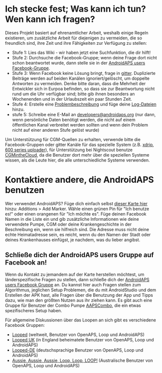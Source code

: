 # Ich stecke fest; Was kann ich tun? Wen kann ich fragen?

Dieses Projekt basiert auf ehrenamtlicher Arbeit, weshalb einige Regeln existieren, um zusätzliche Arbeit für diejenigen zu vermeiden, die so freundlich sind, ihre Zeit und ihre Fähigkeiten zur Verfügung zu stellen:

* Stufe 1: Lies das Wiki - wir haben jetzt eine Suchfunktion, die dir hilft!
* Stufe 2: Durchsuche die Facebook-Gruppe; wenn deine Frage dort nicht schon beantwortet wurde, dann stelle sie in der [AndroidAPS users Facebook-Gruppe](https://www.facebook.com/groups/1900195340201874/).
* Stufe 3: Wenn Facebook keine Lösung bringt, frage in [gitter](https://gitter.im/MilosKozak/AndroidAPS). Duplizierte Beiträge werden auf beiden Kanälen ignoriert/gelöscht, um doppelte Antworten zu vermeiden. Denke bitte daran, dass die Mehrheit der Entwickler sich in Eurpoa befinden, so dass sie zur Beantwortung nicht rund um die Uhr verfügbar sind; bitte gib ihnen besonders an Wochenenden und in der Urlaubszeit ein paar Stunden Zeit.
* Stufe 4: Erstelle eine [Problembeschreibung](https://github.com/MilosKozak/AndroidAPS/issues) und füge deine [Log-Dateien](../Usage/Accessing-logfiles.html) hinzu.
* stufe 5: Schreibe eine E-Mail an <developers@androidaps.org> (nur dann, wenn persönliche Daten benötigt werden, die nicht auf einem öffentlichen Kanal verbreitet werden sollten und wenn dein Problem nicht auf einer anderen Stufe gelöst wurde)

Um Unterstützung für CGM-Quellen zu erhalten, verwende bitte die Facebook-Gruppen oder gitter Kanäle für das spezielle System (z.B. [xdrip](https://www.facebook.com/groups/xDripG5/), [600 series uploader](https://www.facebook.com/groups/NightscoutForMedtronic/)), für Unterstützung bei Nightscout benutze [CGMintheCloud](https://www.facebook.com/groups/cgminthecloud/), da die Benutzer dort mehr über die speziellen Systeme wissen, als die Leute hier, die alle unterschiedliche Systeme verwenden.

# Kontaktiere andere, die AndroidAPS benutzen

Wer verwendet AndroidAPS? Füge dich einfach selbst [dieser Karte hier](https://www.zeemaps.com/map?group=2617973) hinzu: Additions > Add Marker. Wähle einen grünen Pin für "Ich benutze es!" oder einen orangenen für "Ich möchte es". Füge deinen Facebook Namen in die Liste ein und gib zusätzliche Informationen wie deine verwendete Pumpe, CGM oder deine Krankengeschichte in der Beschreibung ein, wenn sie hilfreich sind. Die Adresse muss nicht deine echte Heimatadresse sein, es reicht, wenn du den Namen der Stadt oder deines Krankenhauses einfügst, je nachdem, was du lieber angibst.

## Schließe dich der AndroidAPS users Gruppe auf Facebook an!

Wenn du Kontakt zu jemandem auf der Karte herstellen möchtest, um länderspezifische Fragen zu stellen, dann schließe dich der [AndroidAPS users Facebook Gruppe](https://www.facebook.com/groups/1900195340201874/) an. Du kannst hier auch Fragen stellen zum Algorithmus, jeglichen Setup Problemen, die du mit AndroidStudio und dem Erstellen der APK hast, alle Fragen über die Benutzung der App und Tipps dazu, wie man den größten Nutzen aus ihr ziehen kann. Es gibt auch eine Gruppe für Benutzer der Combo Pumpe [AAPSCombo](https://www.facebook.com/groups/127507891261169/), die ein etwas spezifischeres Setup haben.

Für allgemeine Diskussionen über das Loopen an sich gibt es verschiedene Facebook Gruppen:

* [Looped](https://www.facebook.com/groups/TheLoopedGroup) (weltweit, Benutzer von OpenAPS, Loop und AndroidAPS)
* [Looped UK](https://www.facebook.com/groups/LoopedUK/) (in England beheimatete Benutzer von OpenAPS, Loop und AndroidAPS)
* [Looped-DE](https://www.facebook.com/groups/loopedDE/) (deutschsprachige Benutzer von OpenAPS, Loop und AndroidAPS)
* [Aussie, Aussie, Aussie, Loop, Loop, LOOP!](https://www.facebook.com/groups/AussieLooping/) (Australische Benutzer von OpenAPS, Loop und AndroidAPS)